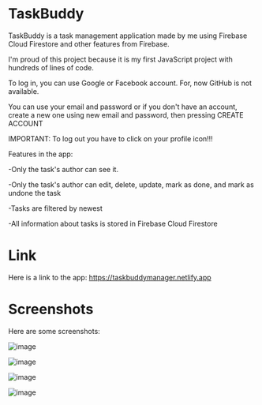 # TaskBuddy

TaskBuddy is a task management application made by me using Firebase Cloud Firestore and other features from Firebase.

I'm proud of this project because it is my first JavaScript project with hundreds of lines of code.

To log in, you can use Google or Facebook account.
For, now GitHub is not available.

You can use your email and password or if you don't have an account, create a new one using new email and password, then pressing CREATE ACCOUNT

IMPORTANT: To log out you have to click on your profile icon!!!

Features in the app:

-Only the task's author can see it.

-Only the task's author can edit, delete, update, mark as done, and mark as undone the task

-Tasks are filtered by newest

-All information about tasks is stored in Firebase Cloud Firestore



# Link

Here is a link to the app: https://taskbuddymanager.netlify.app

# Screenshots

Here are some screenshots:

![image](https://github.com/bazylcossac/TaskBuddy/assets/102479081/4f357377-7851-4372-8d82-b299666b9f82)

![image](https://github.com/bazylcossac/TaskBuddy/assets/102479081/245f5b9b-de88-44a5-806b-e58924b42d72)

![image](https://github.com/bazylcossac/TaskBuddy/assets/102479081/4bbdcf2e-cd0e-467e-9631-6e6b28371e10)

![image](https://github.com/bazylcossac/TaskBuddy/assets/102479081/e58010ea-ea45-4c0a-a6fe-6d4a964dc1fe)

